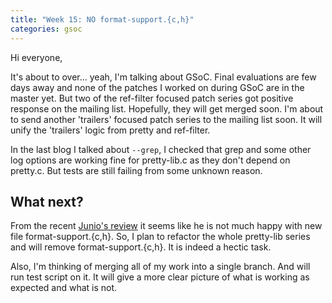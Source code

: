 ```yaml
---
title: "Week 15: NO format-support.{c,h}"
categories: gsoc
---
```


Hi everyone,

It's about to over... yeah, I'm talking about GSoC. Final evaluations are few days away and none of the patches I worked on during GSoC are in the master yet. But two of the ref-filter focused patch series got positive response on the mailing list. Hopefully, they will get merged soon. I'm about to send another 'trailers' focused patch series to the mailing list soon. It will unify the 'trailers' logic from pretty and ref-filter.

In the last blog I talked about `--grep`, I checked that grep and some other log options are working fine for pretty-lib.c as they don't depend on pretty.c. But tests are still failing from some unknown reason.

## What next?

From the recent [Junio's review](https://public-inbox.org/git/xmqqlfid1305.fsf@gitster.c.googlers.com/) it seems like he is not much happy with new file format-support.{c,h}. So, I plan to refactor the whole pretty-lib series and will remove format-support.{c,h}. It is indeed a hectic task.

Also, I'm thinking of merging all of my work into a single branch. And will run test script on it. It will give a more clear picture of what is working as expected and what is not.
